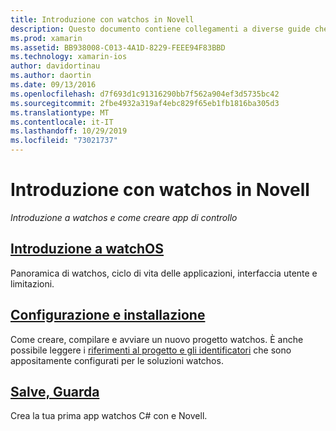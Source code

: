 ```yaml
---
title: Introduzione con watchos in Novell
description: Questo documento contiene collegamenti a diverse guide che illustrano come iniziare a usare watchos per lo sviluppo con Novell. Il contenuto collegato fornisce un'introduzione a watchos, spiega come installare il supporto di watchos per Novell e Mostra come compilare un'applicazione iniziale.
ms.prod: xamarin
ms.assetid: BB938008-C013-4A1D-8229-FEEE94F83BBD
ms.technology: xamarin-ios
author: davidortinau
ms.author: daortin
ms.date: 09/13/2016
ms.openlocfilehash: d7f693d1c91316290bb7f562a904ef3d5735bc42
ms.sourcegitcommit: 2fbe4932a319af4ebc829f65eb1fb1816ba305d3
ms.translationtype: MT
ms.contentlocale: it-IT
ms.lasthandoff: 10/29/2019
ms.locfileid: "73021737"
---
```

# <a name="getting-started-with-watchos-in-xamarin"></a>Introduzione con watchos in Novell

_Introduzione a watchos e come creare app di controllo_

## <a name="introduction-to-watchosioswatchosget-startedintro-to-watchosmd"></a>[Introduzione a watchOS](~/ios/watchos/get-started/intro-to-watchos.md)

Panoramica di watchos, ciclo di vita delle applicazioni, interfaccia utente e limitazioni.

## <a name="setup--installationioswatchosget-startedinstallationmd"></a>[Configurazione e installazione](~/ios/watchos/get-started/installation.md)

Come creare, compilare e avviare un nuovo progetto watchos.
È anche possibile leggere i [riferimenti al progetto e gli identificatori](~/ios/watchos/get-started/project-references.md) che sono appositamente configurati per le soluzioni watchos.

## <a name="hello-watchioswatchosget-startedhello-watchmd"></a>[Salve, Guarda](~/ios/watchos/get-started/hello-watch.md)

Crea la tua prima app watchos C# con e Novell.
